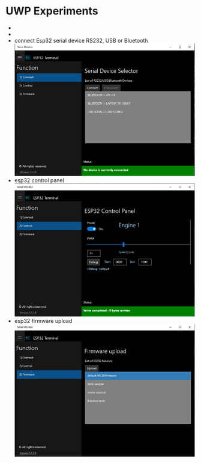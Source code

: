 
# UWP Experiments
*
*
* connect Esp32 serial device RS232, USB or Bluetooth
![Device List](/UWP/Serial/Assets/device.jpg)  
* esp32 control panel
![Device Control](/UWP/Serial/Assets/control.jpg) 
* esp32 firmware upload
![Firmware Upload](/UWP/Serial/Assets/firmware.jpg)
